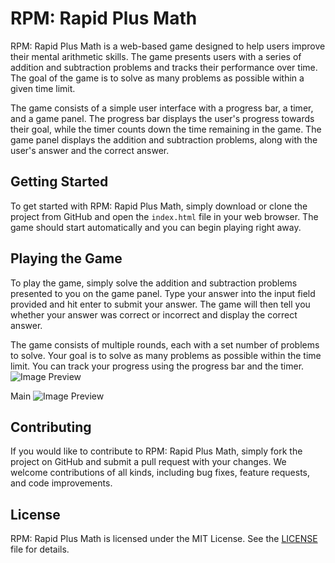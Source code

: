 # RPM: Rapid Plus Math
RPM: Rapid Plus Math is a web-based game designed to help users improve their mental arithmetic skills. The game presents users with a series of addition and subtraction problems and tracks their performance over time. The goal of the game is to solve as many problems as possible within a given time limit.

The game consists of a simple user interface with a progress bar, a timer, and a game panel. The progress bar displays the user's progress towards their goal, while the timer counts down the time remaining in the game. The game panel displays the addition and subtraction problems, along with the user's answer and the correct answer.

## Getting Started
To get started with RPM: Rapid Plus Math, simply download or clone the project from GitHub and open the `index.html` file in your web browser. The game should start automatically and you can begin playing right away.

## Playing the Game
To play the game, simply solve the addition and subtraction problems presented to you on the game panel. Type your answer into the input field provided and hit enter to submit your answer. The game will then tell you whether your answer was correct or incorrect and display the correct answer.

The game consists of multiple rounds, each with a set number of problems to solve. Your goal is to solve as many problems as possible within the time limit. You can track your progress using the progress bar and the timer.
![Image Preview](https://i.imgur.com/aObaB81.png)

Main
![Image Preview](https://i.imgur.com/Z319bQR.png)

## Contributing
If you would like to contribute to RPM: Rapid Plus Math, simply fork the project on GitHub and submit a pull request with your changes. We welcome contributions of all kinds, including bug fixes, feature requests, and code improvements.

## License
RPM: Rapid Plus Math is licensed under the MIT License. See the [LICENSE](https://opensource.org/licenses/MIT) file for details.
